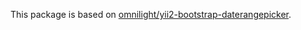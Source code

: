 This package is based on [omnilight/yii2-bootstrap-daterangepicker].

[omnilight/yii2-bootstrap-daterangepicker]: https://github.com/omnilight/yii2-bootstrap-daterangepicker
